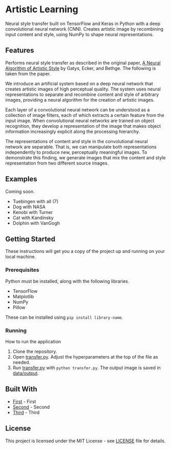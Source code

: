 # Artistic Learning

Neural style transfer built on TensorFlow and Keras in Python with a deep convolutional neural network (CNN). Creates artistic image by recombining input content and style, using NumPy to shape neural representations.

## Features

Performs neural style transfer as described in the original paper, [A Neural Algorithm of Artistic Style](https://arxiv.org/pdf/1508.06576.pdf) by Gatys, Ecker, and Bethge. The following is taken from the paper.

We introduce an artificial system based on a deep neural network that creates artistic images of high perceptual quality. The system uses neural representations to separate and recombine content and style of arbitrary images, providing a neural algorithm for the creation of artistic images.

Each layer of a convolutional neural network can be understood as a collection of image filters, each of which extracts a certain feature from the input image. When convolutional neural networks are trained on object recognition, they develop a representation of the image that makes object information increasingly explicit along the processing hierarchy.

The representations of content and style in the convolutional neural network are separable. That is, we can manipulate both representations independently to produce new, perceptually meaningful images. To demonstrate this finding, we generate images that mix the content and style representation from two different source images.

## Examples

Coming soon.
* Tuebingen with all (7)
* Dog with NASA
* Kenobi with Turner
* Cat with Kandinsky
* Dolphin with VanGogh

## Getting Started

These instructions will get you a copy of the project up and running on your local machine.

### Prerequisites

Python must be installed, along with the following libraries.

* TensorFlow
* Matplotlib
* NumPy
* Pillow

These can be installed using ```pip install library-name```.

### Running

How to run the application

1. Clone the repository.
2. Open [transfer.py](transfer.py). Adjust the hyperparameters at the top of the file as needed. 
3. Run [transfer.py](transfer.py) with ```python transfer.py```. The output image is saved in [data/output](data/output).

## Built With

* [First](First) - First
* [Second](Second) - Second
* [Third](Third) - Third

## License

This project is licensed under the MIT License - see [LICENSE](LICENSE) file for details.
